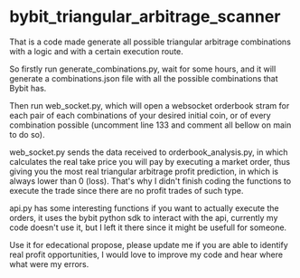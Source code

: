 # bybit_triangular_arbitrage_scanner

That is a code made generate all possible triangular arbitrage combinations with a logic and with a certain execution route.

So firstly run generate_combinations.py, wait for some hours, and it will generate a combinations.json file with all the possible combinations that Bybit has.

Then run web_socket.py, which will open a websocket orderbook stram for each pair of each combinations of your desired initial coin, or of every combination possible (uncomment line 133 and comment all bellow on main to do so).

web_socket.py sends the data received to orderbook_analysis.py, in which calculates the real take price you will pay by executing a market order, thus giving you the most real triangular arbitrage profit prediction, in which is always lower than 0 (loss). That's why I didn't finish coding the functions to execute the trade since there are no profit trades of such type.

api.py has some interesting functions if you want to actually execute the orders, it uses the bybit python sdk to interact with the api, currently my code doesn't use it, but I left it there since it might be usefull for someone.

Use it for edecational propose, please update me if you are able to identify real profit opportunities, I would love to improve my code and hear where what were my errors.
